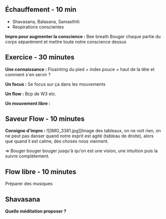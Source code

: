 ## Échauffement - 10 min
- Shavasana, Balasana, Samasthiti
- Respirations conscientes

**Impro pour augmenter la conscience :** Bee breath 
Bouger chaque partie du corps séparément et mettre toute notre conscience dessus


## Exercice - 30 minutes
**Une connaissance :** Floainting du pied + index pouce + haut de la tête et comment s'en servir ? 

**Un focus :** Se focus sur ça dans les mouvements 

**Un flow :** Bcp de W3 etc. 

**Un mouvement libre :** 


## Saveur Flow - 10 minutes
**Consigne d'impro :** 
![[IMG_3381.jpg]]Image des tableaux, on ne voit rien, on ne peut pas danser quand notre esprit est agité (tableau de droite), alors que quand il est calme, des choses nous viennent.

=> Bouger bouger bouger jusqu'à qu'on est une vision, une intuition puis la suivre complètement.

## Flow libre - 10 minutes
Préparer des musiques 

## Shavasana 
**Quelle méditation proposer ?** 
